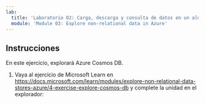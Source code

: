 ```yaml
---
lab:
  title: 'Laboratorio 02: Carga, descarga y consulta de datos en un almacén de datos no relacional'
  module: 'Module 03: Explore non-relational data in Azure'
---
```


## <a name="instructions"></a>Instrucciones

En este ejercicio, explorará Azure Cosmos DB.

1.  Vaya al ejercicio de Microsoft Learn en https://docs.microsoft.com/learn/modules/explore-non-relational-data-stores-azure/4-exercise-explore-cosmos-db y complete la unidad en el explorador: 
